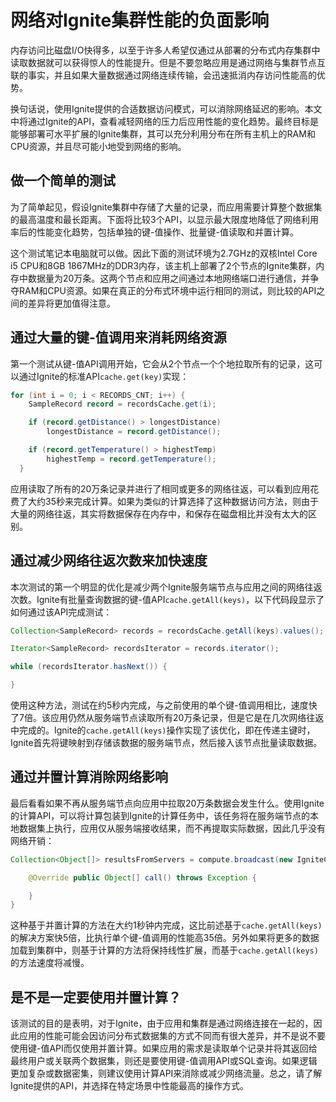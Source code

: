 # 网络对Ignite集群性能的负面影响
内存访问比磁盘I/O快得多，以至于许多人希望仅通过从部署的分布式内存集群中读取数据就可以获得惊人的性能提升。但是不要忽略应用是通过网络与集群节点互联的事实，并且如果大量数据通过网络连续传输，会迅速抵消内存访问性能高的优势。

换句话说，使用Ignite提供的合适数据访问模式，可以消除网络延迟的影响。本文中将通过Ignite的API，查看减轻网络的压力后应用性能的变化趋势。最终目标是能够部署可水平扩展的Ignite集群，其可以充分利用分布在所有主机上的RAM和CPU资源，并且尽可能小地受到网络的影响。
## 做一个简单的测试
为了简单起见，假设Ignite集群中存储了大量的记录，而应用需要计算整个数据集的最高温度和最长距离。下面将比较3个API，以显示最大限度地降低了网络利用率后的性能变化趋势，包括单独的键-值操作、批量键-值读取和并置计算。

这个测试笔记本电脑就可以做。因此下面的测试环境为2.7GHz的双核Intel Core i5 CPU和8GB 1867MHz的DDR3内存，该主机上部署了2个节点的Ignite集群，内存中数据量为20万条。这两个节点和应用之间通过本地网络端口进行通信，并争夺RAM和CPU资源。如果在真正的分布式环境中运行相同的测试，则比较的API之间的差异将更加值得注意。
## 通过大量的键-值调用来消耗网络资源
第一个测试从键-值API调用开始，它会从2个节点一个个地拉取所有的记录，这可以通过Ignite的标准API`cache.get(key)`实现：
```java
for (int i = 0; i < RECORDS_CNT; i++) {
    SampleRecord record = recordsCache.get(i);

    if (record.getDistance() > longestDistance)
        longestDistance = record.getDistance();

    if (record.getTemperature() > highestTemp)
        highestTemp = record.getTemperature();
  }
```
应用读取了所有的20万条记录并进行了相同或更多的网络往返，可以看到应用花费了大约35秒来完成计算。如果为类似的计算选择了这种数据访问方法，则由于大量的网络往返，其实将数据保存在内存中，和保存在磁盘相比并没有太大的区别。
## 通过减少网络往返次数来加快速度
本次测试的第一个明显的优化是减少两个Ignite服务端节点与应用之间的网络往返次数。Ignite有批量查询数据的键-值API`cache.getAll(keys)`，以下代码段显示了如何通过该API完成测试：
```java
Collection<SampleRecord> records = recordsCache.getAll(keys).values();

Iterator<SampleRecord> recordsIterator = records.iterator();

while (recordsIterator.hasNext()) {

}
```
使用这种方法，测试在约5秒内完成，与之前使用的单个键-值调用相比，速度快了7倍。该应用仍然从服务端节点读取所有20万条记录，但是它是在几次网络往返中完成的。Ignite的`cache.getAll(keys)`操作实现了该优化，即在传递主键时，Ignite首先将键映射到存储该数据的服务端节点，然后接入该节点批量读取数据。
## 通过并置计算消除网络影响
最后看看如果不再从服务端节点向应用中拉取20万条数据会发生什么。使用Ignite的计算API，可以将计算包装到Ignite的计算任务中，该任务将在服务端节点的本地数据集上执行，应用仅从服务端接收结果，而不再提取实际数据，因此几乎没有网络开销：
```java
Collection<Object[]> resultsFromServers = compute.broadcast(new IgniteCallable<Object[]>() {

    @Override public Object[] call() throws Exception {

    }
}
```
这种基于并置计算的方法在大约1秒钟内完成，这比前述基于`cache.getAll(keys)`的解决方案快5倍，比执行单个键-值调用的性能高35倍。另外如果将更多的数据加载到集群中，则基于计算的方法将保持线性扩展，而基于`cache.getAll(keys)`的方法速度将减慢。
## 是不是一定要使用并置计算？
该测试的目的是表明，对于Ignite，由于应用和集群是通过网络连接在一起的，因此应用的性能可能会因访问分布式数据集的方式不同而有很大差异，并不是说不要使用键-值API而仅使用并置计算。如果应用的需求是读取单个记录并将其返回给最终用户或关联两个数据集，则还是要使用键-值调用API或SQL查询。如果逻辑更加复杂或数据密集，则建议使用计算API来消除或减少网络流量。总之，请了解Ignite提供的API，并选择在特定场景中性能最高的操作方式。